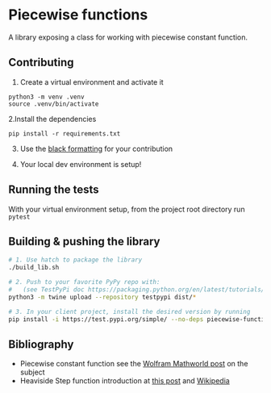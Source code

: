 # Piecewise functions 

A library exposing a class for working with piecewise constant function.

## Contributing
1. Create a virtual environment and activate it
```shell
python3 -m venv .venv
source .venv/bin/activate
```

2.Install the dependencies
```shell
pip install -r requirements.txt
```

3. Use the [black formatting](https://pypi.org/project/black/) for your contribution 

4. Your local dev environment is setup!

## Running the tests

With your virtual environment setup, from the project root directory run `pytest`

## Building & pushing the library
```bash
# 1. Use hatch to package the library
./build_lib.sh

# 2. Push to your favorite PyPy repo with:
#   (see TestPyPi doc https://packaging.python.org/en/latest/tutorials/packaging-projects/) 
python3 -m twine upload --repository testpypi dist/*

# 3. In your client project, install the desired version by running
pip install -i https://test.pypi.org/simple/ --no-deps piecewise-functions-fp==0.0.4
```

## Bibliography

- Piecewise constant function see the [Wolfram Mathworld post](https://mathworld.wolfram.com/PiecewiseConstantFunction.html) on the subject
- Heaviside Step function introduction at [this post](https://mathworld.wolfram.com/HeavisideStepFunction.html) and [Wikipedia](https://en.wikipedia.org/wiki/Heaviside_step_function)